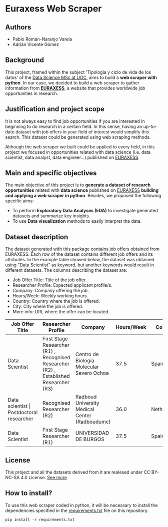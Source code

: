 # Euraxess Web Scraper

## Authors
+ Pablo Román-Naranjo Varela
+ Adrián Vicente Gómez

## Background
This project, framed within the subject 'Tipología y ciclo de vida de los datos' of the [Data Science MSc at UOC](https://estudios.uoc.edu/es/masters-universitarios/data-science/presentacion), aims to build a **web scraper with python**. In our case, we decided to build a web scraper to gather information from **[EURAXESS](https://euraxess.ec.europa.eu)**, a website that provides worldwide job opportunities in research.

## Justification and project scope  
It is not always easy to find job opportunities if you are interested in beginning to do research in a certain field. In this sense, having an up-to-date dataset with job offers in your field of interest would simplify this search. This dataset could be generated using web scraping methods.

Although the web scraper we built could be applied to every field, in this project we focused in opportunities related with data science (i.e. data scientist, data analyst, data engineer...) published on [EURAXESS](https://euraxess.ec.europa.eu).

## Main and specific objectives
The main objective of this project is to **generate a dataset of research opportunities** related with **data science** published on [EURAXESS](https://euraxess.ec.europa.eu) **building and applying a web scraper in python**. Besides, we proposed the following specific aims:
+ To perform **Exploratory Data Analyses (EDA)** to investigate generated datasets and summarize key insights.
+ To use **Data visualization** methods to easily interpret the data.

## Dataset description
The dataset generated with this package contains job offers obtained from EURAXESS. Each row of the dataset contains different job offers and its attributes. In the example table showed below, the dataset was obtained using "Data Scientist" as keyword, but another keywords would result in different datasets. The columns describing the dataset are:
+ Job Offer Title: Title of the job offer.
+ Researcher Profile: Expected applicant profile/s.
+ Company: Company offering the job.
+ Hours/Week: Weekly working hours.
+ Country: Country where the job is offered.
+ City: City where the job is offered.
+ More info: URL where the offer can be located.

| Job Offer Title                           | Researcher Profile                                                                     | Company                                        | Hours/Week | Country     | City     | Where to Apply                                                                                 | More Info                                 |
|-------------------------------------------|----------------------------------------------------------------------------------------|------------------------------------------------|------------|-------------|----------|------------------------------------------------------------------------------------------------|-------------------------------------------|
| Data Scientist                            | First Stage Researcher (R1) , Recognised Researcher (R2) , Established Researcher (R3) | Centro de Biología Molecular Severo Ochoa      | 37.5       | Spain       | Madrid   | mailto:m.llorens@csic.es                                                                       | https://euraxess.ec.europa.eu/jobs/692406 |
| Data scientist \| Postdoctoral researcher | Recognised Researcher (R2)                                                             | Radboud University Medical Center (Radboudumc) | 36.0       | Netherlands | Nijmegen | https://www.academictransfer.com/en/305147/data-scientist-postdoctoral-researcher/apply/#apply | https://euraxess.ec.europa.eu/jobs/695497 |
| Data Scientist                            | First Stage Researcher (R1)                                                            | UNIVERSIDAD DE BURGOS                          | 37.5       | Spain       | Burgos   |                                                                                                | https://euraxess.ec.europa.eu/jobs/700503 |

## License
This project and all the datasets derived from it are realesed under CC BY-NC-SA 4.0 License. [See more](https://github.com/avicenteg/euraxess_scraping/blob/master/LICENSE.md)

## How to install?
To use this web scraper coded in python, it will be necessary to install the dependencies specified in the [requirements.txt](https://github.com/avicenteg/euraxess_scraping/blob/master/scraping/requirements.txt) file on this repository.

```
pip install -r requirements.txt
```
